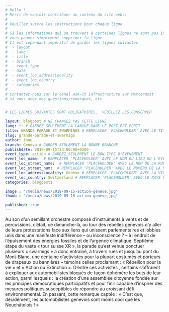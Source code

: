 ```yaml
---
# Hello !
# Merci de vouloir contribuer au contenu du site web:)
#
# Veuillez suivre les instructions pour chaque ligne
#
# Si les informations qui se trouvent à certaines lignes ne sont pas importantes
# vous pouvez simplement supprimer la ligne.
# Il est cependant impératif de garder les lignes suivantes
#  - layout
#  - lang
#  - title
#  - branch
#  - event_type
#  - date
#  - event_loc_addressLocality
#  - event_loc_country
#  - categories
#
# Contactez-nous sur le canal Ask-It Infrastructure sur Mattermost
# si vous avez des questions/remarques, etc.


# LES LIGNES SUIVANTES SONT OBLIGATOIRES,  VEUILLEZ LES CONSERVER

layout: blogpost # NE CHANGEZ PAS CETTE LIGNE
lang: fr # GARDEZ SEULEMENT LA LANGUE DANS LE POST EST ECRIT
title: GRANDE PARADE ET SWARMINGS # REMPLACER 'PLACEHOLDER' AVEC LE TITRE DE VOTRE POST
slug: grande-parade-et-swarmigs
author: innu
branch: Geneva # GARDER SEULEMENT LA BONNE BRANCHE
publishdate: 2019-09-15T23:00:00+0200
event_type: action # GARDEZ SEULEMENT LE BON TYPE D'EVENEMENT
event_loc_name:  # REMPLACER 'PLACEHOLDER' AVEC LE NOM DU LIEU OU L'EVENEMENT A LIEU
event_loc_street_name:  # REMPLACER 'PLACEHOLDER' AVEC LE NOM DE LA RUE OU L'EVENEMENT A LIEU
event_loc_street_num:  # REMPLACER 'PLACEHOLDER' AVEC LE NUMERO DE LA RUE OU L'EVENEMENT A LIEU
event_loc_addressLocality: Genève # REMPLACER 'PLACEHOLDER' AVEC LA VILLE DANS LAQUELLE L'EVENEMENT A LIEU
event_loc_country: Switzerland # REMPLACER 'PLACEHOLDER' AVEC LE PAYS DANS LAQUELLE L'EVENEMENT A LIEU
categories: blogposts

image : "/media/news/2019-09-15-action-geneve.jpg"
thumb : "/media/news/2019-09-15-action-geneve.jpg"

published: true
---
```


Au son d’un sémillant orchestre composé d’instruments à vents et de percussions, c’était, ce dimanche-là, au tour des rebelles genevois d’y aller de leurs protestations face aux liens qui unissent parlementaires et lobbies unis dans une manifeste indifférence – ou inconscience ? – à l’endroit de l’épuisement des énergies fossiles et de l’urgence climatique.
Septième étape du vaste « tour suisse XR », la parade qu’est venue ponctuer plusieurs « swarmigs » a donc entraîné, à travers rues et jusqu’au pont du Mont-Blanc, une centaine d’activistes pour la plupart costumés et porteurs de drapeaux ou bannières – témoins celles proclamant : « Rébellion pour la vie » et « Action ou Extinction ». D’entre ces activistes , certains s’offraient à expliquer aux automobilistes bloqués de façon éphémère les buts de leur action, parmi lesquels : la création d’une assemblée citoyenne fondée sur les principes démocratiques participatifs et pour finir capable d’inspirer des mesures politiques susceptibles de répondre au croissant défi environnemental.
En passant, cette remarque captée : « C’est que, décidément, les automobilistes genevois sont moins cool que les Neuchâtelois ! »
